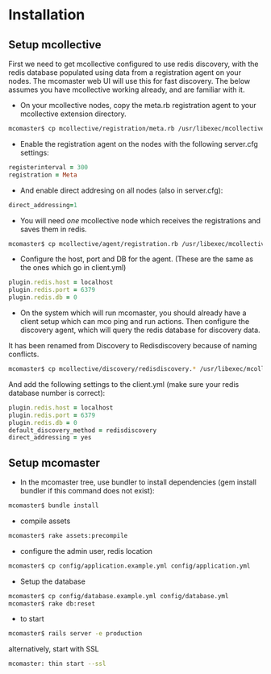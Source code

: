 Installation
============


Setup mcollective
-----------------

First we need to get mcollective configured to use redis discovery, with the redis database populated using data from a registration agent on your nodes. The mcomaster web UI will use this for fast discovery. The below assumes you have mcollective working already, and are familiar with it.


  * On your mcollective nodes, copy the meta.rb registration agent to your
mcollective extension directory.

``` bash
mcomaster$ cp mcollective/registration/meta.rb /usr/libexec/mcollective/mcollective/registration/meta.rb
```

  * Enable the registration agent on the nodes with the following server.cfg settings:

``` ruby
registerinterval = 300
registration = Meta
```

  * And enable direct addresing on all nodes (also in server.cfg):

``` ruby
direct_addressing=1
```

  * You will need *one* mcollective node which receives the registrations and saves them in redis.

``` bash
mcomaster$ cp mcollective/agent/registration.rb /usr/libexec/mcollective/mcollective/agent/
```

  * Configure the host, port and DB for the agent. (These are the same as the ones which go in client.yml)

``` ruby
plugin.redis.host = localhost
plugin.redis.port = 6379
plugin.redis.db = 0
```

  * On the system which will run mcomaster, you should already have a client
setup which can mco ping and run actions. Then configure the discovery agent, which will query the redis database for discovery data.

  It has been renamed from Discovery to Redisdiscovery because of naming conflicts.

``` bash
mcomaster$ cp mcollective/discovery/redisdiscovery.* /usr/libexec/mcollective/mcollective/discovery/
```

  And add the following settings to the client.yml (make sure your redis database number is correct):

``` ruby
plugin.redis.host = localhost
plugin.redis.port = 6379
plugin.redis.db = 0
default_discovery_method = redisdiscovery
direct_addressing = yes
```

Setup mcomaster
---------------

  * In the mcomaster tree, use bundler to install dependencies (gem install bundler if this command does not exist):

``` bash
mcomaster$ bundle install
```

  * compile assets

``` bash
mcomaster$ rake assets:precompile
```

  * configure the admin user, redis location

``` bash
mcomaster$ cp config/application.example.yml config/application.yml
```

  * Setup the database

``` bash
mcomaster$ cp config/database.example.yml config/database.yml
mcomaster$ rake db:reset
```

  * to start

``` bash
mcomaster$ rails server -e production
```

  alternatively, start with SSL

``` bash
mcomaster: thin start --ssl
```
